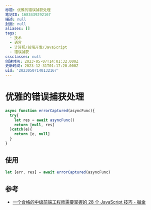 ```yaml
---
标题: 优雅的错误捕获处理
笔记ID: 1683439292167
描述: null
封面: null
aliases: []
tags:
  - 技术
  - 语言
  - 计算机/前端开发/JavaScript
  - 错误捕获
cssclasses: null
创建时间: 2023-05-07T14:01:32.000Z
更新时间: 2023-12-31T01:17:20.000Z
uid: '20230507140132167'
---
```


# 优雅的错误捕获处理

```javascript
async function errorCaptured(asyncFunc){
  try{
    let res = await asyncFunc()
    return [null, res]
  }catch(e){
    return [e, null]
  }
}
```

## 使用

```javascript
let [err, res] = await errorCaptured(asyncFunc)
```

## 参考

- [一个合格的中级前端工程师需要掌握的 28 个 JavaScript 技巧 - 掘金](https://juejin.cn/post/6844903856489365518#heading-27)
